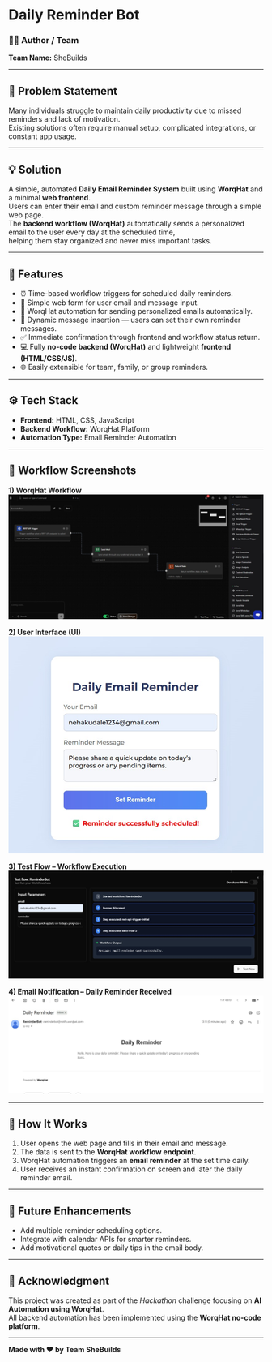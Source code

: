 # Daily Reminder Bot  

### 👩‍💻 Author / Team  
**Team Name:** SheBuilds  

---

## 🧩 Problem Statement  
Many individuals struggle to maintain daily productivity due to missed reminders and lack of motivation.  
Existing solutions often require manual setup, complicated integrations, or constant app usage.

---

## 💡 Solution  
A simple, automated **Daily Email Reminder System** built using **WorqHat** and a minimal **web frontend**.  
Users can enter their email and custom reminder message through a simple web page.  
The **backend workflow (WorqHat)** automatically sends a personalized email to the user every day at the scheduled time,  
helping them stay organized and never miss important tasks.

---

## 🚀 Features  
- ⏰ Time-based workflow triggers for scheduled daily reminders.  
- 🧾 Simple web form for user email and message input.  
- 🤖 WorqHat automation for sending personalized emails automatically.  
- 💬 Dynamic message insertion — users can set their own reminder messages.  
- ✅ Immediate confirmation through frontend and workflow status return.  
- 💻 Fully **no-code backend (WorqHat)** and lightweight **frontend (HTML/CSS/JS)**.  
- 🌐 Easily extensible for team, family, or group reminders.

---

## ⚙ Tech Stack  
- **Frontend:** HTML, CSS, JavaScript  
- **Backend Workflow:** WorqHat Platform  
- **Automation Type:** Email Reminder Automation  

---

## 📸 Workflow Screenshots  

**1) WorqHat Workflow**  
![Workflow Screenshot](./workflow_screenshot.jpg)

**2) User Interface (UI)**  
![UI Screenshot](./ui_screenshot.jpg)

**3) Test Flow – Workflow Execution**  
![Test Flow Screenshot](./testflow_screenshot.jpg)

**4) Email Notification – Daily Reminder Received**  
![Email Screenshot](./email_screenshot.jpg)

---

## 🌈 How It Works  
1. User opens the web page and fills in their email and message.  
2. The data is sent to the **WorqHat workflow endpoint**.  
3. WorqHat automation triggers an **email reminder** at the set time daily.  
4. User receives an instant confirmation on screen and later the daily reminder email.

---

## 🧠 Future Enhancements  
- Add multiple reminder scheduling options.  
- Integrate with calendar APIs for smarter reminders.  
- Add motivational quotes or daily tips in the email body.  

---

## 🙌 Acknowledgment  
This project was created as part of the *Hackathon* challenge focusing on **AI Automation using WorqHat**.  
All backend automation has been implemented using the **WorqHat no-code platform**.

---

**Made with ❤ by Team SheBuilds**
